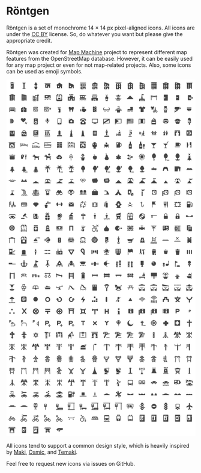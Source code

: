 # Röntgen

Röntgen is a set of monochrome 14 × 14 px pixel-aligned icons. All icons are
under the [CC BY](http://creativecommons.org/licenses/by/4.0/) license. So, do
whatever you want but please give the appropriate credit. 

Röntgen was created for [Map Machine](http://github.com/enzet/map-machine)
project to represent different map features from the OpenStreetMap database.
However, it can be easily used for any map project or even for not map-related
projects. Also, some icons can be used as emoji symbols.

![Icons](doc/grid.svg)

All icons tend to support a common design style, which is heavily inspired by
[Maki](https://github.com/mapbox/maki),
[Osmic](https://github.com/gmgeo/osmic), and
[Temaki](https://github.com/ideditor/temaki).

Feel free to request new icons via issues on GitHub.
